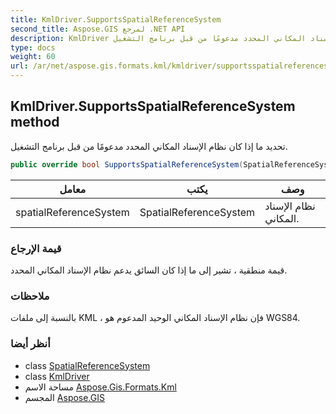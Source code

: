```yaml
---
title: KmlDriver.SupportsSpatialReferenceSystem
second_title: Aspose.GIS لمرجع .NET API
description: KmlDriver طريقة. تحديد ما إذا كان نظام الإسناد المكاني المحدد مدعومًا من قبل برنامج التشغيل.
type: docs
weight: 60
url: /ar/net/aspose.gis.formats.kml/kmldriver/supportsspatialreferencesystem/
---
```

## KmlDriver.SupportsSpatialReferenceSystem method

تحديد ما إذا كان نظام الإسناد المكاني المحدد مدعومًا من قبل برنامج التشغيل.

```csharp
public override bool SupportsSpatialReferenceSystem(SpatialReferenceSystem spatialReferenceSystem)
```

| معامل | يكتب | وصف |
| --- | --- | --- |
| spatialReferenceSystem | SpatialReferenceSystem | نظام الإسناد المكاني. |

### قيمة الإرجاع

قيمة منطقية ، تشير إلى ما إذا كان السائق يدعم نظام الإسناد المكاني المحدد.

### ملاحظات

بالنسبة إلى ملفات KML ، فإن نظام الإسناد المكاني الوحيد المدعوم هو WGS84.

### أنظر أيضا

* class [SpatialReferenceSystem](../../../aspose.gis.spatialreferencing/spatialreferencesystem/)
* class [KmlDriver](../)
* مساحة الاسم [Aspose.Gis.Formats.Kml](../../kmldriver/)
* المجسم [Aspose.GIS](../../../)


